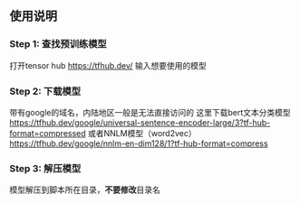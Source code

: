 ## 使用说明

### Step 1: 查找预训练模型
打开tensor hub https://tfhub.dev/
输入想要使用的模型

### Step 2: 下载模型
带有google的域名，内陆地区一般是无法直接访问的
这里下载bert文本分类模型
https://tfhub.dev/google/universal-sentence-encoder-large/3?tf-hub-format=compressed
或者NNLM模型（word2vec）
https://tfhub.dev/google/nnlm-en-dim128/1?tf-hub-format=compress

### Step 3:  解压模型
模型解压到脚本所在目录，**不要修改**目录名 
